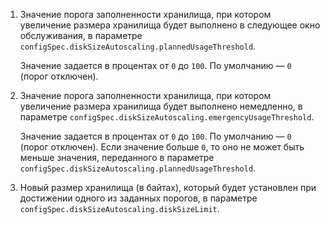 1. Значение порога заполненности хранилища, при котором увеличение размера хранилища будет выполнено в следующее окно обслуживания, в параметре `configSpec.diskSizeAutoscaling.plannedUsageThreshold`.

    Значение задается в процентах от `0` до `100`. По умолчанию — `0` (порог отключен).

1. Значение порога заполненности хранилища, при котором увеличение размера хранилища будет выполнено немедленно, в параметре `configSpec.diskSizeAutoscaling.emergencyUsageThreshold`.

    Значение задается в процентах от `0` до `100`. По умолчанию — `0` (порог отключен). Если значение больше `0`, то оно не может быть меньше значения, переданного в параметре `configSpec.diskSizeAutoscaling.plannedUsageThreshold`.

1. Новый размер хранилища (в байтах), который будет установлен при достижении одного из заданных порогов, в параметре `configSpec.diskSizeAutoscaling.diskSizeLimit`.
